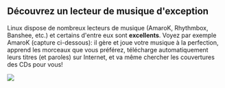 <?php require("../../entete.php"); ?> <?php require("../../base.php"); ?>

<div id="corps">

<h2>Découvrez un lecteur de musique d'exception</h2>

<p>Linux dispose de nombreux lecteurs de musique (AmaroK, Rhythmbox, 
Banshee, etc.) et certains d'entre eux sont <b>excellents</b>. Voyez par 
exemple AmaroK (capture ci-dessous): il gère et joue votre musique à la 
perfection, apprend les morceaux que vous préférez, télécharge 
automatiquement leurs titres (et paroles) sur Internet, et va même 
chercher les couvertures des CDs pour vous!</p>

<img src="Images/amarok.png" />

</div>


